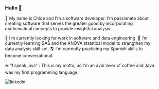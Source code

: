 ### Hallo 👋

📐 My name is Chloe and I'm a software developer. I'm passionate about creating software that serves the greater good by incorporating mathematical concepts to provide insightful analysis.

🔭 I’m currently looking for work in software and data engineering.
🧠 I’m currently learning SAS and the ANOVA statstical model to strengthen my data analysis skill set.
🌎 I'm currently practicing my Spanish skills to become conversational.

☕ "I speak java" : This is my motto, as I'm an avid lover of coffee and Java was my first programming language. 

![linkedin](https://img.shields.io/badge/LinkedIn-0077B5?style=for-the-badge&logo=linkedin&logoColor=white)


